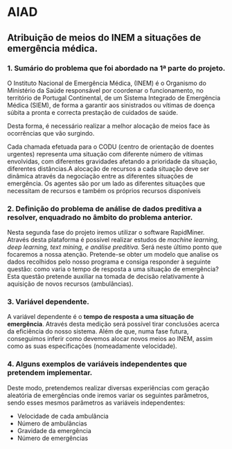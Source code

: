 # AIAD

## Atribuição de meios do INEM a situações de emergência médica.

### 1. Sumário do problema que foi abordado na 1ª parte do projeto.

O Instituto Nacional de Emergência Médica, (INEM) é o Organismo do Ministério da Saúde responsável por coordenar o funcionamento, no território de Portugal Continental, de um Sistema Integrado de Emergência Médica (SIEM), de forma a garantir aos sinistrados ou vítimas de doença súbita a pronta e correcta prestação de cuidados de saúde.

Desta forma, é necessário realizar a melhor alocação de meios face às ocorrências que vão surgindo. 

Cada chamada efetuada para o CODU (centro de orientação de doentes urgentes) representa uma situação com diferente número de vítimas envolvidas, com diferentes gravidades afetando a prioridade da situação, diferentes distâncias.A alocação de recursos a cada situação deve ser dinâmica através da negociação entre as diferentes situações de emergência. Os agentes são por um lado as diferentes situações que necessitam de recursos e também os próprios recursos disponíveis

### 2. Definição do problema de análise de dados preditiva a resolver, enquadrado no âmbito do problema anterior.

Nesta segunda fase do projeto iremos utilizar o software RapidMiner. Através desta plataforma é possível realizar estudos de *machine learning, deep learning, text mining, e análise preditiva.* Será neste último ponto que focaremos a nossa atenção. Pretende-se obter um modelo que analise os dados recolhidos pelo nosso programa e consiga responder à seguinte questão: como varia o tempo de resposta a uma situação de emergência? 
Esta questão pretende auxiliar na tomada de decisão relativamente à aquisição de novos recursos (ambulâncias).

### 3. Variável dependente.

A variável dependente é o **tempo de resposta a uma situação de emergência**. Através desta medição será possível tirar conclusões acerca da eficiência do nosso sistema. Além de que, numa fase futura, conseguimos inferir como devemos alocar novos meios ao INEM, assim como as suas especificações (nomeadamente velocidade).

### 4. Alguns exemplos de variáveis independentes que pretendem implementar.

Deste modo, pretendemos realizar diversas experiências com geração aleatória de emergências onde iremos variar os seguintes parâmetros, sendo esses mesmos parâmetros as variáveis independentes:
- Velocidade de cada ambulância
- Número de ambulâncias
- Gravidade da emergência
- Número de emergências

